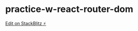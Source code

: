# practice-w-react-router-dom

[Edit on StackBlitz ⚡️](https://stackblitz.com/edit/practice-w-react-router-dom)